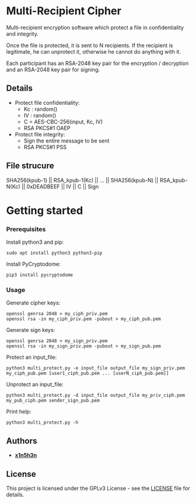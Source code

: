 # Multi-Recipient Cipher
Multi-recipient encryption software which protect a file in confidentiality and integrity.

Once the file is protected, it is sent to N recipients. If the recipient is legitimate, he can unprotect it, otherwise he cannot do anything with it.

Each participant has an RSA-2048 key pair for the encryption / decryption and an RSA-2048 key pair for signing.

## Details
- Protect file confidentiality:
    - Kc : random()
    - IV : random()
    - C = AES-CBC-256(input, Kc, IV)
    - RSA PKCS#1 OAEP
- Protect file integrity:
    - Sign the entire message to be sent
    - RSA PKCS#1 PSS

## File strucure
SHA256(kpub-1) || RSA\_kpub-1(Kc) || ... || SHA256(kpub-N) || RSA\_kpub-N(Kc) || 0xDEADBEEF || IV || C || Sign

# Getting started
### Prerequisites
Install python3 and pip:
```
sudo apt install python3 python3-pip
```
Install PyCryptodome:
```
pip3 install pycryptodome
```
### Usage
Generate cipher keys:
```
openssl genrsa 2048 > my_ciph_priv.pem
openssl rsa -in my_ciph_priv.pem -pubout > my_ciph_pub.pem
```
Generate sign keys:
```
openssl genrsa 2048 > my_sign_priv.pem
openssl rsa -in my_sign_priv.pem -pubout > my_sign_pub.pem
```
Protect an input\_file:
```
python3 multi_protect.py -e input_file output_file my_sign_priv.pem my_ciph_pub.pem [user1_ciph_pub.pem ... [userN_ciph_pub.pem]]
```
Unprotect an input\_file:
```
python3 multi_protect.py -d input_file output_file my_priv_ciph.pem my_pub_ciph.pem sender_sign_pub.pem
```
Print help:
```
python3 multi_protect.py -h
```

## Authors

* **[x1n5h3n](https://github.com/x1n5h3n)**

## License

This project is licensed under the GPLv3 License - see the [LICENSE](LICENSE) file for details.


